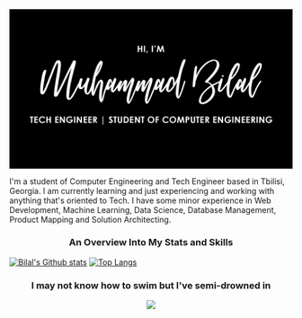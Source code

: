 <img src="https://github.com/bilalmotiwala/bilalmotiwala/blob/main/blob/master/assets/Heading.gif" align="center" />

I'm a student of Computer Engineering and Tech Engineer based in Tbilisi, Georgia. I am currently learning and just experiencing and working with anything that's oriented to Tech. I have some minor experience in Web Development, Machine Learning, Data Science, Database Management, Product Mapping and Solution Architecting.

<h3 align="center">An Overview Into My Stats and Skills</h3>

[![Bilal's Github stats](https://github-readme-stats.vercel.app/api?username=bilalmotiwala&count_private=true&show_icons=true&hide=prs&custom_title=My%20Github%20Stats&theme=nord)](#) [![Top Langs](https://github-readme-stats.vercel.app/api/top-langs/?username=bilalmotiwala&layout=compact&custom_title=Languages%20I'm%20Familiar%20With&theme=nord)](#) 

<h3 align="center">I may not know how to swim but I've semi-drowned in</h3>

<div align="center">
  <img src="https://cdn.jsdelivr.net/gh/devicons/devicon/icons/c/c-original.svg" style="width: 10%"/>
</div>

<!--
**bilalmotiwala/bilalmotiwala** is a ✨ _special_ ✨ repository because its `README.md` (this file) appears on your GitHub profile.

Here are some ideas to get you started:

- 🔭 I’m currently working on ...
- 🌱 I’m currently learning ...
- 👯 I’m looking to collaborate on ...
- 🤔 I’m looking for help with ...
- 💬 Ask me about ...
- 📫 How to reach me: ...
- 😄 Pronouns: ...
- ⚡ Fun fact: ...
-->
